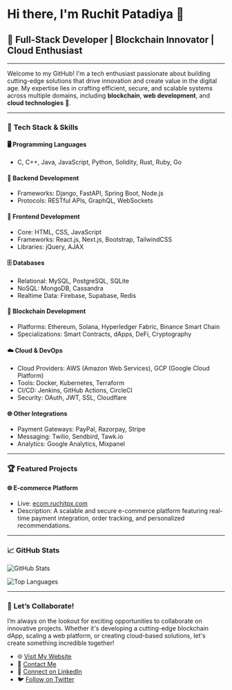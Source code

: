 # Hi there, I'm **Ruchit Patadiya** 👋

## 🌟 Full-Stack Developer | Blockchain Innovator | Cloud Enthusiast

---

Welcome to my GitHub! I'm a tech enthusiast passionate about building cutting-edge solutions that drive innovation and create value in the digital age. My expertise lies in crafting efficient, secure, and scalable systems across multiple domains, including **blockchain**, **web development**, and **cloud technologies** 🚀.

---

### 🚀 **Tech Stack & Skills**

#### 🖥️ **Programming Languages**
- C, C++, Java, JavaScript, Python, Solidity, Rust, Ruby, Go

#### 🔧 **Backend Development**
- Frameworks: Django, FastAPI, Spring Boot, Node.js
- Protocols: RESTful APIs, GraphQL, WebSockets

#### 🎨 **Frontend Development**
- Core: HTML, CSS, JavaScript
- Frameworks: React.js, Next.js, Bootstrap, TailwindCSS
- Libraries: jQuery, AJAX

#### 🗄️ **Databases**
- Relational: MySQL, PostgreSQL, SQLite
- NoSQL: MongoDB, Cassandra
- Realtime Data: Firebase, Supabase, Redis

#### 🔗 **Blockchain Development**
- Platforms: Ethereum, Solana, Hyperledger Fabric, Binance Smart Chain
- Specializations: Smart Contracts, dApps, DeFi, Cryptography

#### ☁️ **Cloud & DevOps**
- Cloud Providers: AWS (Amazon Web Services), GCP (Google Cloud Platform)
- Tools: Docker, Kubernetes, Terraform
- CI/CD: Jenkins, GitHub Actions, CircleCI
- Security: OAuth, JWT, SSL, Cloudflare

#### 🌐 **Other Integrations**
- Payment Gateways: PayPal, Razorpay, Stripe
- Messaging: Twilio, Sendbird, Tawk.io
- Analytics: Google Analytics, Mixpanel

---

### 🏆 **Featured Projects**

#### 🌐 **E-commerce Platform**
- Live: [ecom.ruchitpx.com](https://ruchitpx.pythonanywhere.com)
- Description: A scalable and secure e-commerce platform featuring real-time payment integration, order tracking, and personalized recommendations.

---

### 📈 **GitHub Stats**
![GitHub Stats](https://github-readme-stats.vercel.app/api?username=ruchitpx&show_icons=true&theme=radical)

![Top Languages](https://github-readme-stats.vercel.app/api/top-langs/?username=ruchitpx&layout=compact&theme=radical)

---

### 🤝 **Let’s Collaborate!**

I’m always on the lookout for exciting opportunities to collaborate on innovative projects. Whether it's developing a cutting-edge blockchain dApp, scaling a web platform, or creating cloud-based solutions, let's create something incredible together!

- 🌐 [Visit My Website](https://ruchitpx.com)
- 📧 [Contact Me](mailto:ruchitpx@gmail.com)
- 💼 [Connect on LinkedIn](https://linkedin.com/in/ruchitpx)
- 🐦 [Follow on Twitter](https://twitter.com/ruchitpx)
